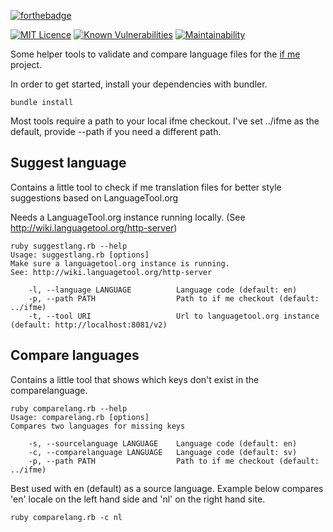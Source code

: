 [![forthebadge](http://forthebadge.com/images/badges/gluten-free.svg)](http://forthebadge.com)

[![MIT Licence](https://badges.frapsoft.com/os/mit/mit.svg?v=103)](https://opensource.org/licenses/mit-license.php)
[![Known Vulnerabilities](https://snyk.io/test/github/sexybiggetje/ifme-languagetools/badge.svg)](https://snyk.io/test/github/sexybiggetje/ifme-languagetools)
[![Maintainability](https://api.codeclimate.com/v1/badges/6e8f9a0185eecd01d251/maintainability)](https://codeclimate.com/github/sexybiggetje/ifme-languagetools/maintainability)

Some helper tools to validate and compare language files for the [if me](https://github.com/julianguyen/ifme/) project.

In order to get started, install your dependencies with bundler.
```
bundle install
```

Most tools require a path to your local ifme checkout. I've set ../ifme as the default, provide --path if you need a different path.

## Suggest language
Contains a little tool to check if me translation files for better style suggestions based on LanguageTool.org

Needs a LanguageTool.org instance running locally. (See http://wiki.languagetool.org/http-server)

```
ruby suggestlang.rb --help
Usage: suggestlang.rb [options]
Make sure a languagetool.org instance is running.
See: http://wiki.languagetool.org/http-server

    -l, --language LANGUAGE          Language code (default: en)
    -p, --path PATH                  Path to if me checkout (default: ../ifme)
    -t, --tool URI                   Url to languagetool.org instance (default: http://localhost:8081/v2)
```

## Compare languages
Contains a little tool that shows which keys don't exist in the comparelanguage.
```
ruby comparelang.rb --help
Usage: comparelang.rb [options]
Compares two languages for missing keys

    -s, --sourcelanguage LANGUAGE    Language code (default: en)
    -c, --comparelanguage LANGUAGE   Language code (default: sv)
    -p, --path PATH                  Path to if me checkout (default: ../ifme)
```

Best used with en (default) as a source language. Example below compares 'en' locale on the left hand side and 'nl' on the right hand site.

```
ruby comparelang.rb -c nl
```